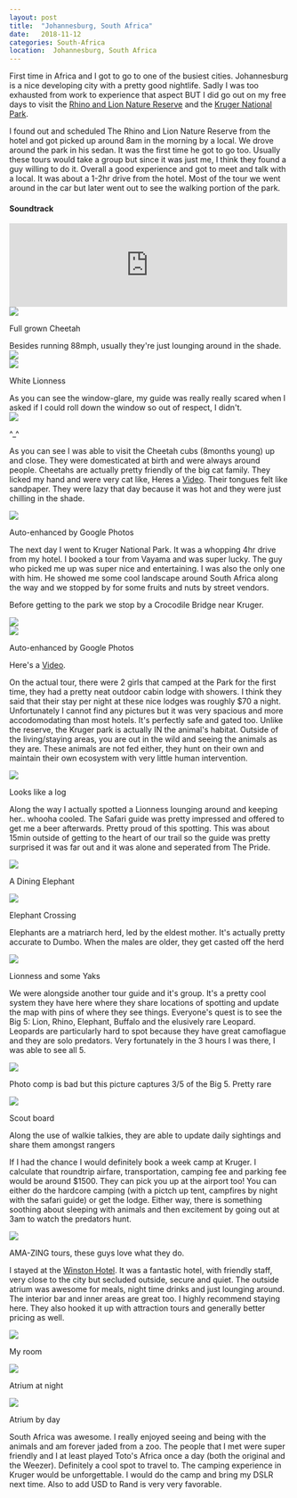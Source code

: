 ```yaml
---
layout: post
title:  "Johannesburg, South Africa"
date:   2018-11-12
categories: South-Africa
location:  Johannesburg, South Africa
---
```


First time in Africa and I got to go to one of the busiest cities. Johannesburg is a nice developing city with a pretty good nightlife. Sadly I was too exhausted from work to experience that aspect BUT I did go out on my free days to visit the <a href="https://www.tripadvisor.com/Attraction_Review-g1846688-d2277525-Reviews-Rhino_and_Lion_Nature_Reserve-Krugersdorp_Greater_Johannesburg_Gauteng.html">Rhino and Lion Nature Reserve</a> and the <a href="http://www.krugerpark.co.za/">Kruger National Park</a>.

I found out and scheduled The Rhino and Lion Nature Reserve from the hotel and got picked up around 8am in the morning by a local. We drove around the park in his sedan. It was the first time he got to go too. Usually these tours would take a group but since it was just me, I think they found a guy willing to do it. Overall a good experience and got to meet and talk with a local. It was about a 1-2hr drive from the hotel. Most of the tour we went around in the car but later went out to see the walking portion of the park. 

<div class="center">
<h4>Soundtrack</h4>
<iframe width="500vw" height="auto" src="https://www.youtube.com/embed/mk5Dwg5zm2U" frameborder="0" allow="accelerometer; autoplay; encrypted-media; gyroscope; picture-in-picture" allowfullscreen></iframe>
</div>


<div class="post-image">
<img src="https://lh3.googleusercontent.com/yNJop6rGDzZdfqnXJ-G4cixl5KEMH4HZgsFnifBuGzbVgUokFJhBO14Q_WnQSxXCTTskCbIGuWQn1Dd-x9ETsHSKcIMOwKolLjVsFOwwegeg3SOiUEtzy3Hi_-CbPvMVZcMfF0j0aspV4su0f6_DA_RYLJWUclQtk97FS8SYy0_u7lb-Muiwbl3Wr1FAW6tXQeBNerGr089Wut0VZX60QLzIwWxrIGF_Gc9jJrVJwlweHKlMffOdbclPZCjKSIbEM-H-E614KUef-w-ecSRGhy_y-O6Mac5QWtHSI4ma4cBHC9TJkHxDW2GHWbumW1dlu8mmY0xDAX6TIz8xPhtGkDC-GeO8TZmNwBLBUjVkyJaQyQcRZF3She8ee27N5-upXsTA5vejxFr-vn6yu2i45qdzFg8yZv5wv-4yU_UVMu5sMPE8gzhZoaey8LbroSWCtXwHJai2RAG70_ozT90cop8NsBMC511mqqDow1jrMexl7hneiDteBwflmyAbbks_cN3Fvh_OFDDAb_AnU7KxZbIbeaMw1szQ-398DDnhgh1nsnpeEvq88PvT-dnNhJ-ELdhXNcyq2TQ50neEgkA8B5nAPtp-KbPNMlDUpqrubgI_9WhT0gUtKJFvVm1gmPY0sKHirV8jw-e6JuleodOknYLomw4vcsGkwY-B5kR8rlfTNVRKBHOMxLqju1OZRNXTQVCHN6oy33aF=w1998-h1498-no">
<p class="post-image-caption">Full grown Cheetah</p></div>
Besides running 88mph, usually they're just lounging around in the shade.

<div class="post-image">
<img src="
https://lh3.googleusercontent.com/rAL_pQ8-EEzeyBVByY1OB-_8WG1FPEqF299hCoWHotqKQTHatoaFVfTNVaBGZ2WG-jOELdlO7qyKySo85hc89bmFZSTMdon_wCy2dd4xTjVnDFhj3VAUGSk-MiakED6pIJcqD-D6FXrXSM-p4Aq6rEFWGsO8yeTLl6AB6oDvX5OaG90rFg2HMsvx9RUvwYF0UBZ1tZOiPLgbZSPBdRhopiFWqpIjkqAI9gqrDs7hvKyTCJplYReZ9vgYu-vreM8PA4WCcuVVwhKgs0IzbWyiGQNbWqREBtc6cSCYsKyH-7ceK2M8zrlU0fnHtz1Xb_axawHZfvAB6nAG44k5D8-dn0-Zt_6eO4xwPR1xc-XPj4LW_aFSPKgmlDHc_TrYQmr_KqTVph39Q8wWcNN7sWx0Hug_My2BkKG637AF2qEt3bKw1rTH8y5xagFipY9MyyeLTb0YEdeXsrxEXCg58pnPytDtd1WIWbLTTTGZRX3DWCIsybpURrk6Y7CBXrbzOYVwhS_UBMbOL_D6hGTlk2DYtZEave-6_PceLw2ZzZMVSoxLpfuqlCVPZBm-bv3hfZAzr_pZWNc37h-KUJApDOvqiFrbWTnIXA42T2CrAC2kiJlWHH7K7J2zmHABXW0mwuxfkoweet7nSspN1zwb5V-5UZCE-oJXzdMTb4HMm5AQRRICKPcZSTpL0JwFBmfT2OrQ1aM4YF-nWrUL=w1998-h1498-no
">
</div>

<div class="post-image">
<img src="
https://lh3.googleusercontent.com/gIis0EI8qWCH-ebS0COb6bDLN-vzDeDNctsJT_-9GX85aB2cDdkw3JY-v9bZhrablZRV8_vdTzdSa98pBZNQJJaKI4u8V0vEk2FgRnwCda1KWnWT7RarOp8iRgT2Hi8IiVLXEmXzHbO2o5tzhYfXNVFkc2PnArt2vp-rZXndIabaXRM_k1sUlV2nAJ46o3norVtVjecg7lk-cEJc-FvXA8uusfFCW1pm2ujG_gw3DtwrG3msOwypJij1_EO2jcfoeVvScinauOTmROQwf5qq3w6ud_L-2Fo45HWXHkuGu_nSJLDaJMPKqtJz4uKsc6VPKG-LorM5HbRi2BNRQScZxkdTETuCRDvQmSbYjpOjE8vQPw5J2LJqdyYH7ilZGoqUPRnY_hTi6wh18aITuuD-zgCZq5pRx7ya74f8E800SeX9lJd_L8QsMzB5AmxbkvAEU4dCb65Xv32gAZ84-xEBo-0A_w0xQSMSIkGi2qKq7ma5P3Iov-40SCsEhkkDT4MS02OpIOUUzR8LtyvgKTFrVuCIVpFdo88ojgTo4o2ma2HxpDzGe1cpmIFmO8Letv3Pnjdu9Fv23uEiJcUAPqXebkrnMctVoW6_b9_1lMdjyC88t5p0ZVwjmpBaUyzrA8Szazw3nbSgwlY9PyovcEa0Iqutl1XJ1UrFIL28GSvlrOu2E-lFKmPVSeC2PsNf9n1pk6iFG8kHpYSX=w1998-h1498-no
">
<p class="post-image-caption">White Lionness</p>
</div>
As you can see the window-glare, my guide was really really scared when I asked if I could roll down the window so out of respect, I didn't.

<div class="post-image">
<img src="https://lh3.googleusercontent.com/TdhBpa7zVYnXS8ENKYvlmJrmRgkIFAwxLSfmTI9q5ZjkUomdQbYBHhiuEu1Ea5VTRl0wtroT2mWlV2fW7nQYQSDlyjaHUHZKkNgivMMvZa4M2bvdOF4SwIJ8-KRngHLhYDBDJaKqpErL9_tMF9ysYnUD9sZgg0_Jgyv__Gp7GBH7mEe_5BW5Wa3tBh2f2jx7YTBjhhWirb0iU5m5CBjFWjEM7ZkNANc2E1lJFTFvwDwmuRgY3j6JeYIVsp8ICSJW5PT8EIoAofKg6EPZNEQFXNc9f2JYrjdGOQ7EHy9cFbwJ3bsvNjvKh68sHrL9SOhKeF6sy_d8s4JIrTV-WSaEUNNr_ucdo3TBxp7geBm8LkFzU0fW3Jbg5QcNUkckbgJoH6Xt09ojXh7phADVv8SCy70XCzOBzDnYhxzKLdaXvqox2Pc4-srh-5V9j46j4_ooAyZpjnadklKHz8RNOpX8_crQozGitafbewESEges075DH3i7cC4nZqcUt6sTATqkCbJapbj7KXlXfeaG2QjKuE0ukaTQvDOmrdGqv-zwRUmnCOvN59BAOHjXewQX3knhuI9YZWhIR_paaLrWVtaJGPa4YADaVbz8ATELl1Vm_PsviA4BAzcWONgdoX3fdkpW8BznMefmkohmWWMX1rdMdDhPXec3EhX8MheAspm73AMBDVaXGwRrqutfx6a4NshKLAn98KBhZ_P8=w1626-h1220-no">
<p class="post-image-caption">^_^</p></div>

As you can see I was able to visit the Cheetah cubs (8months young) up and close. They were domesticated at birth and were always around people. Cheetahs are actually pretty friendly of the big cat family. They licked my hand and were very cat like, Heres a <a href="https://photos.google.com/u/1/share/AF1QipNM2YYoCLtlKUkvrLo9BXXwMXg44huhXAkSTu836Yh3LcAWvYJmkanCJEj-ZMHaGw/photo/AF1QipMZlIseMQasEjkNtCEJN9MD10PzchTysVc6z7c?key=Y1lIeTdoZm02SVBmY1paSDdCdmJTdGJac01veVF3">Video</a>. Their tongues felt like sandpaper. They were lazy that day because it was hot and they were just chilling in the shade. 


<div class="post-image">
<img src="
https://lh3.googleusercontent.com/dsX9ckbKm7c5xeAraTXjHmCHwlA_wKZVKTj_IJXn3UY_4ZA7JPsrdLUFhbX9r5wo3MlLUXv5rMeEkEBqOjUNm3YRq7PMps92YXKlS4hQOkGATC_pcFzxfJ-5FMTVgoqPMclsI_GDzpaXwKy_B3nClcvoKfuzKif8Im-rLzQTqV2KuYKg8siOErqLwlvzrEY-MwUNfjLhxZ5YzYIVc6oxTbh21_OwMMnPGLmHjcHGme1AgXdiNC6d93tE0X2qKdCH0PX-wqhr0f4ne5XarDpGfvls-FuCVA_srp3f5l5q9fE0NVJSLeEbkqBgcRXhB56PXD-Qr6eGHWwm3eCOQDEqx0s5xFNvEh3MbIr9us4SzQo-14gDt4Y3PDG9_igqUj5BBJQdD658jWgONvkI3MjdNBZ3XMHr58ny-A4nMdayQZ3-mUvH0ZNYwusP5sqSYffPakkDmq0BVTUBXZDj75ToU_z-aX3benMPOaHpbrUz59pe9JaJc-qSafXoX9uoE3btSr1FDW4CWsaGiqh4CymcQkKrSi_skNignfKdznGOSO6LcfpMchpWtH_WV3rTdw0w1wQonIzF3FZ600aFpvzs77DxtBuqRonAbAToNxdMIjHW_sFXFHDki3bbCIB1kBZgWN4e3cKqi6udP1rplT6Wkuaw-bW9vy6cYHZgO-5sg3kG3cf3En-K4C9mGBIH5CiNtymyU3vKKtJ2=w1998-h1498-no
">
<p class="post-image-caption">Auto-enhanced by Google Photos</p>
</div>


The next day I went to Kruger National Park. It was a whopping 4hr drive from my hotel. I booked a tour from Vayama and was super lucky. The guy who picked me up was super nice and entertaining. I was also the only one with him. He showed me some cool landscape around South Africa along the way and we stopped by for some fruits and nuts by street vendors. 

Before getting to the park we stop by a Crocodile Bridge near Kruger.

<div class="post-image">
<img src="https://lh3.googleusercontent.com/7sB5-hDpOoDIs_2Ce5UquSyf0lxinGfn_ALbylO3eOjU9USv_uZSiB2KPxlVXcRwFwMaa55A52dmdLfxEspGqWSJL9h2qSCeNbRe6-1zazxVM0CLYRFdBMTNq3yNTKSR_3QkbLh0Ojmr3CqtxvjfRMiX9EPHAMnWpXAQImg8keXkwI9-h-RGLtCBr5Z46Ak0WB_9ZbpPFawUsAVrMOHvHvCful57D98tnCxs7fjjtsYJFNdMAbeYZwVf8NxqXW_75-mcIN0o7CqFycH61zJ1gwNQS2gKpjIMUdWv52R1m9SV6NsGL3tVid5TTAEcuRofj1PI_kkxVqXIe3dZk8qfLxY2i-eG7Kv-fY0PROezKbUFqIv-8qpT8O1veNphebJD3WFyvtb7bqoVoDNj2jOHBKXpzhL0Np6RR-ZjKMTddgq9F_lWKQGy0sTOgpdc9ZVpdTl0TrL_T72ZEWgmDHWtaWpo4g5JAyPGS8wbWZM85awrBLd1Ako9EC0n340yclh1MXo7v_OCsvNPqdNTRoO763ucrefJkVH1icTUysrn4j72l0zhj39iFE_tOtXsLNcC_65fkrRyxouZdBSqydo-ilVdqiLcGpTJCm597BmLK7N3-QhT-30Z9iNMegcRtIG4NbSVj_TLG4Mn0JDAegZY5dFz07YtVqrScp5PHn8RXhFMTfcdPrnFpoxl2w2ti6n0aPJ_YXmTXT9e=w1124-h1498-no"></div>

<div class="post-image">
<img src="https://lh3.googleusercontent.com/NkjN82uoryPIHeVa4N3GOld-y4_zTdaj-usQidp44I-h1xBCA2UaAjLvwTgenPxOXsltfI4164ttrYHEYCcJEzGgHm4x2mnE1UHQum_koYLOtLGLmiHhedJIzggm84NP-5OJAAuTttdazL_8N_VPcfUgOz_RkvVJRdM5wywge1ZQaw5o3Vj555_PMeS4HlaVfJNENQa6psGiVtGRrt8g8fPomLewE2amcY4kHV2YAePu6wdGKc9rDge8topIAUoWCU65NsgzsmfD-L1MdGlNs_WoBspJGXnbqmgG6vCuYR1oE29fLBYbL4SkcRFXFW4Uq0BnU8PjIYj7HBO4TFcnfc_Ge0LpJ40RtooOX3yrC2CgxnIqt3rQ9dNJWZDOE5BLlJ1QSWr-wuxeEFwsIduKlNzHVpiX2OQe9HNjp_s-32cHZfF_NasySL8Hjt7OPWLJYbHEp3f8m0zKKoxmu4Ayz7p_DvKaBeTfLoE4U7zepu0gzi4_7OvLbItKE50A8fj1O6UVEZZBwbnOuc9JsHN954kYjgqwlbDiHVQWUS2g0wvFxriW8n5hv00qKefsLGreYMOCiHl65CNNaiJHo4oLdPeaJcUB1DjrYUYG6UMQgOFHbsux5MKkSiqDOzvUzoSteuFPTWoA1qIMQTYSvMrNsgdZPT6ABmUn2vgYurPuvxUi6CKGbLzCNzJ7SeiK6bQrdnV_t7S1Paq5=w1758-h1320-no"><p class="post-image-caption">Auto-enhanced by Google Photos</p></div>

Here's a <a href="https://photos.app.goo.gl/WPCi93SwuWpV8hy37">Video</a>. 

<p>
On the actual tour, there were 2 girls that camped at the Park for the first time, they had a pretty neat outdoor cabin lodge with showers. I think they said that their stay per night at these nice lodges was roughly $70 a night. Unfortunately I cannot find any pictures but it was very spacious and more accodomodating than most hotels. It's perfectly safe and gated too. Unlike the reserve, the Kruger park is actually IN the animal's habitat. Outside of the living/staying areas, you are out in the wild and seeing the animals as they are. These animals are not fed either, they hunt on their own and maintain their own ecosystem with very little human intervention.



<div class="post-image">
<img src="https://lh3.googleusercontent.com/6j1_FkEBkta5KXr9upgViQ6-TWNTq5ul2IXP7yw4JY67xHEAFX75kq4Ui147u6ww8IwDeJFrEF1n1x62ic1X2ZRDPNHxxBGvtBpscED3828RH30KHvI6icQ7VWnpYkk-6d1t3XonX-rGOP2H8L_oKhUYQ5BqgdYTKC9_pY37k77b6oD8wZRNZwCh0GZoLpjCB8R3iV0f6OGKC7wJsTXHY8tXPT5H2b281slwqS87e80SVZwKu1M2RuNuZqePevM1teU7jBlZob7LxtOoBus5Pxmvy2pgd2OQ0pycj-9NCSgIDn1xtaJWVNRZ_wfC5jWVg2LPmU3nXX9_LPJzG82r7y6Dq2ioUzCzWfmhZO5voXVQKifOru0kv9cFWgucnFVyVVQ8hcyInY7BHtGLtnpVhaG048eQmbE_7EGVmInEI9l2U-UfUC4gft7xFNbK9CFZ-TFJaBfVsf7t1XkplNWZNud-3xyUYuzClz4k4f1cLT6GjYrgpcqY0hpowo5xmPPMBd5Yq62qoHMKsvgehJ0KjT-06rVbXRkpkbN29qex0_nIEY3iChkOjB8C2oN0MJuIonlED7HXUsE8wHyz6FkFLGiyE9_jjtjidSW28sI3P0y0CSL0R-CjFiWSLwKN85Ihfm24Uv7LxWu_Dp0E6fKTh9DFA84nn9Rs3FN7D8TiBpu9h8BsMgeHl7PX7bpfYK3ciha7MFb1f8pW=w1758-h1320-no">
<p class="post-image-caption">Looks like a log</p>
</div>

<p> Along the way I actually spotted a Lionness lounging around and keeping her.. whooha cooled. The Safari guide was pretty impressed and offered to get me a beer afterwards. Pretty proud of this spotting. This was about 15min outside of getting to the heart of our trail so the guide was pretty surprised it was far out and it was alone and seperated from The Pride.

<div class="post-image">
<img src="https://lh3.googleusercontent.com/o217zOmJYxEHfAdmGhj8WgtS3tC0ngIfX0qMM-fXrFT6UTNqea2rMyQlyLKq0fR5iJaYbe8tj3w1XYcqrhUrwQvxmRjYLUCKu2D6l1BmZC4xD4DYkkaHrOfiwuKiRprEwSz1BpBCkN2BQ7-u4pnCxV6OlVFXylyintt2IgS9Lb8EAtAEOCyUstSAlPqEOej0xWcaD55idkkdTvnPWBKGVocQdZwYa8Lizlr2Zd0qGDZH3_HHGCyCT6nDuxdjtJtpligmiwZQdBxmYPbo0hn0l5uv8Wge_krr8Y8-QXT1EZUeDZCnLdpv89r-MAOyI_NkhjzHDmh5og03irWLWoO-teQfH9pGtlPZfpFa5NSHnqc8mRuNQcJdxvSGEbgYtaLKB_lkfS5n6CzP2824gp6n1358xrQdene0VPz8c6mRiNV8fAsVngzQCfU_7Dws0CKRZ5ZYXRYfVnD-0P8qFCnCUgO1eu7JPAriutYotKZ-ZADbtbGwKv5Y-OHJbnrfAyhJYTgw8I4Ltg-QSHYXcrdsuRhWzfzYBfhfq0u1kMpqKNGf82PnS15Fxu3F3R9C4IaSDTKEDzZBWoQCmKxWoF6RVHB4ysbhy8UKvybsuD5AhsHwHxfE-SbDoU5Vn9czInj1sBWKHVvNgf3Kjc5JmVo-ciRUsykoenB8-xiDqw5SinzhVvZsfS6Od5gqnq_cN-WyupAf3HZZBBl3=w2190-h1642-no">
<p class="post-image-caption">A Dining Elephant</p>
</div>

<div class="post-image">
<img src="https://lh3.googleusercontent.com/n7bopcNHEdJ2-HKpetMBFfqZGNbTvAwmxSy41KWdr1r8IAOZvXY382uDLVTHgjxL2NPFWgvwii26LfYV_no_KNQvg4XWq-ibgLtA8dpMc4KxgJbpRBEXbwEi_Oknuo6oao774TLCRphtzhS6Kb_lyS-HqJgJcVh2SlGq5WqSkVSEO7LqkE2iVVanS3ggnLcI56qfmb7KiTCKsv110-QQ3OHkBtM6Wbk3WJdrW6p4RJvYFDEhkmIWPIU2VHgkWmTiKRcFIcYpSKkZZlko8iTi2OQTUGZpDum32N7G2HIFM9sQv3L0-6XfOBoekCGFV3qPx1H99GJArLZWNN1mgLkYMaPizT3YA2k2gAO_yIMKtncLnf0FB32tQNKu-D5EZEv-Y9c-Yf0uFtDMt6MjVSxllP4fwKyPX2a2Jk8lbrN6mJh_0bBnGExdkunfI65JaKbY1ECFIAPVtiy9hHhQqvCwmYUePT5jyw5c4Noj1ZtIHQ5TyasPJZzconYXLi_D4p0R7EjNYbKJlFqp1GeyG8Ju23fqZHiwa2g9r2S1m2wR0FwnDzcK36VvF_-qJ_PzpaSovXKHUm-YpNBFy1V3s0ygdlzIEaTLJcBIxNHAescB2w69503oF02LlxbKUnQF5X030dn7G9eQDX20GlX1FU-8hWjW-PZjz9J63Ng3O5sAUFyRbrSPr4C9eoqfYYYW8beXt5FDSlm_SEWL=w2190-h1642-no">
<p class="post-image-caption">Elephant Crossing</p>
</div>

<p>Elephants are a matriarch herd, led by the eldest mother. It's actually pretty accurate to Dumbo. When the males are older, they get casted off the herd

<div class="post-image">
<img src="https://lh3.googleusercontent.com/dgu8xCsFfZqSkW8rJ2ssvsrl_R0RxeDOZaLhfAi08uRVdiRAjgqHIEpi1I9a6iwjHIz60fqNXYsItSllGCLzWq0A_8B63XKqFPxhv6K5UUyupKcPayOd4WlePXQj8MhzfWsfLVT5BW_tIswSSsOEM8gJL9L8NbXC2zFYfiUoH5pX5D9wgKHRrZDSS7K89Xk5Drh0TRtCOVYfW3_yg6sKohJMjZmRMNoBhTbOAPPGpxqnhTp7541yBcLC6H1G8zickn1EOiHV4BjAnRTIUSsv7lVVWQPHhkyQ1fP3DAadxMZiZO4rwyPiNd-HPfsNc1zN_R2IXohp97ySIm80kn0dEoxftb0PIc1z55n6rjOt85fPIHVoLRmc55DTjpHGmbWCDYEFtAa0KOZ--mxy86-5yOYNW7gkFZrzrPr6wyTzRgTCiD3KfuJqprioJ7QEH7e-WADH2b8DpLaUY3sQEMMuxlHz3r3WC2hBuk2IYJ_MqJeXTdEMkMtbU0qHU6ykKMMZ7L59BDFOw2hX5Si8j0OIttHH3A3_qFG4LwOcjTVhPemUbUKxlJjn3IwpjpuIZ4dtex_HW71i9G5cVaUjPiE0SdcPnO78IrbCRqrrTLaE_SDiHasgh3C_hB7zgqUoMwwc9D6oBQ4wT5VW2LInrvHQ-99tYVRKVeZC_lWE9oqfUVXfdeUAdfV6VkRnXV5KnizPfGMPbizjupYw=w2258-h1642-no">
<p class="post-image-caption">Lionness and some Yaks</p>
</div>

<p>We were alongside another tour guide and it's group. It's a pretty cool system they have here where they share locations of spotting and update the map with pins of where they see things. Everyone's quest is to see the Big 5: Lion, Rhino, Elephant, Buffalo and the elusively rare Leopard. Leopards are particularly hard to spot because they have great camoflague and they are solo predators. Very fortunately in the 3 hours I was there, I was able to see all 5. </p>


<div class="post-image">
<img src="https://lh3.googleusercontent.com/k2vCsvKT9On4EEpu6DSPoShGJRfeAyOpLsVMXejPTz23nMi2GxUZI02RWJwjZh1MwqNMIIkzgJSbEhFYn97U_P3q8v9CCLS5drNO7VnXzsDfQesfcEKc9vy17roklVFXLXenU2qmc98OhnKzmS2UNvLMZxwcbIWlJmTQleQcsHiH3BRSBQeko14zWmPbkaVfQGIz8C_lXdjzTKdiHWtz22XT9ed5r27l9MGpkXzmuo8nlADg_Ii8qBII9iBugwwQJIE4xeAhFCrdBPukeCVL7hT8l89wMlEgG9mE9BxZ6855aFm-lCArzL1b8uDk-YMQNBtGwWnyzL_4IcZ1kdchzfl17Vx4MotEIGlw0tIb9IWV8tJbPSH62kV7l4FFils3EAM2WsWMV-zfxi_Sb_yeHkxizd5IwWJurlQsmmxZVCTN5nyR36gzygvhuvvGVwgedyYUkUnFvS3-lcQ2G1j85q1eY6uwrEnQAefqBmWA-g3iMVFk5H0oFY3WadlquQqkbLXVtiPRh7VmNnlqw39hrc8n6GGGCTxFn6i_31PHBPnthYsBrYB_8Y37klwdobPMItT9cviwXRb5_bbH9fdlLYGv3TCdcnxXFMAJxBYNFEMpmV379-TUIY3qs2u5JO4ZAKy8V9REdagy2y_NzoIW5I5WsvOO8_Cz6rRxGbn-NCKejfMfU07sNbFSOjK--M6dR3nFt8glQia5=w2332-h1586-no">
<p class="post-image-caption">Photo comp is bad but this picture captures 3/5 of the Big 5. Pretty rare</p>
</div>

<div class="post-image">
<img src="https://lh3.googleusercontent.com/wRMwpWWGx2GfniynDbxPIYLXMjmPWjWRPujVWALViQlm9YNkWAgx7OePnMbDN__d4DkJrlE-sfeWNbDY8FDaNV5ard_gFvpqlgmKCABfpZR3sQXbdPraAVaIv8xzKqPzigTeYT5uOaJoaqyYSNxrq5Vghz8towZvHOWwI_4WEn-XbiPCoQJVlLHFnZm81PjxYKTTq2_JOUwmxRvC1dp5fzCSI7G6905NlekP4Qa7oNukzf9tWH4ZuADigFM0aNdRwf2TS44WGZYhoCNk_j8EmMYB85omRO6iYaUORjd3P9jmQgX32wgRq5n1YL8D2jYxdA1LGGWATHQVNrYDoTIQRjFbrcO_DMkkTC72Ld-sm-HZnNgZTlhQcL1a6A9cTG7HNcDCtFHQpogPb1qMM-RnB-33SoQFqukfYcMz7iTWyN6czAAUp0U9f_fkRDlf2Fwr7Q2nOdmc7K2BENFrwW7zn_pbvGoii1SHa0MSqbZCrK_crcyucfSEU4JG95KrUXja4r3gOBs8dHjw6UCLIKi8caNj59kB7z33iKOVTipxlEhDJkpxjgvZ6ksN3O92KOxoVKM2PvQOjLh6yGDpz9wylI7sNaA26ptJUf6ufTi4brt4cg99hXwRRxK1o8raVmWAZPImmFbADDfHg8Tu_fIcAd7VgG2L3JsCZl00_m1phFSwVYXmhtoIdtmEE7-B_exbL9mgdpUTeCNd=w1232-h1642-no"><p class="post-image-caption">Scout board</p>
</div>

<p>Along the use of walkie talkies, they are able to update daily sightings and share them amongst rangers</p>



<p> If I had the chance I would definitely book a week camp at Kruger. I calculate that roundtrip airfare, transportation, camping fee and parking fee would be around $1500. They can pick you up at the airport too! You can either do the hardcore camping (with a pictch up tent, campfires by night with the safari guide) or get the lodge. Either way, there is something soothing about sleeping with animals and then excitement by going out at 3am to watch the predators hunt.
<div class="post-image">
<img src="https://lh3.googleusercontent.com/x5WYZMMtoe1y3MHvUSLQza7QvFCOKPI1lTdXTj3Xf62El_aP8ZReHFCZC-8V4Yqad6xAfE1uQ38-5u-3ulpu_t0r8pA407JlMM3Rx6kaa1DurpuQq8YA_0fmYlC3OQHcThUjNftsa_mGE_SyO4fhR_02-gC2_ILfw5WDaaizWbw7eBC2keAga3Y4n1s4yvWD94ePnUW-UCzX-VloyLl71vC4eXlg7OVUZeBjOogz-lTI7BJB8JcEmxE98cY42Xb9dCP97tafCXt3VEEzeBngBCBEf85Nr6rGJQiBGgXnjLdJjruLafi99CFzQN1L_kdGODsfRKbU5KOHqw0Wuv20s5b7OdMhErytnqonEhheDznFIvxvrSp2-qwRKMD3vx3LTliSygd7NPpgoLoEHBydG4FDWxTsWTsrkvOn5PvC2Oj7vVYOmDA_HRyBIS-MiAKXTSqzE52lqS-6gEftxbi283qeU-IfE6EiXf9zX_wae3_k8q1XdMmMP_lulXijTYR6QwJ8kcq6MSvGa1yBMp1mD1iXPqSVqfTxJoLS5JlIrzAC5LQUtB2ltTf48QmliLo6J9PygpGDFymVOyBjKsykrJEQY6tduT9CgRG8gwhhfUw1Jm7M-chUY6GRXdKZzIoi9NI_1A2Nr8ncbS1Y2WSjDxv1WnQqXFLVEkdnTzo0l-3wg6mIws2x6SNBVbWiuV_apY1G9t5VkK_u=w1232-h1642-no"><p class="post-image-caption">AMA-ZING tours, these guys love what they do.</p>
</div>



I stayed at the <a href="https://www.booking.com/hotel/za/the-winston-johannesburg.html">Winston Hotel</a>. It was a fantastic hotel, with friendly staff, very close to the city but secluded outside, secure and quiet. The outside atrium was awesome for meals, night time drinks and just lounging around. The interior bar and inner areas are great too. I highly recommend staying here. They also hooked it up with attraction tours and generally better pricing as well.
<div class="post-image">
<img src="https://lh3.googleusercontent.com/apUFkejpSqCuigR44VQ8T2V0-mp2JrAcT4O_B0RXLjtfACIKl_V4bpiaQXrhCtfQE7ABE7nH9GsSFLxbutxIV-Nk5qbl2POvHI3b-LhxSitu2Ku1sx_y4_IvlxjiPq9fRF-Q6rsFq-c-MBPlX4CpN6MUb3mHy37uEwE8bshz2vxIClQGS-k-Do4_v3FiBv3IV3MOJDqQMwIHpXMPOFc8ehsD7KwQVoz2xAz4AHwXBdLyVl_LAdLwQSDC_UXXx59SMKuG8vfUGWnFXRt3s6OnzEQorS0wVqfNbX6pomv3xgpc0Cyz6l6dliYK0QLnucrsG82nkxfdmUEewsoYsNcAsq6yvkkrXQQvHbBrJqkfMd2tkdqjXMHIxBZiQzhF0aIUqP4FmEXm1utkkC_llPbAc5lceXzKt1iPpxZkDM-DM7SnxbstWWs9x64_l1tCfbLys41_ZJqVpB62COvDQhLmozq6v2WuFM3ECMT3K1c86n3jtV3X_7BDaLuCRi_fasjsePByIDxkoGXiXCVUGED4pG6xALZqB9vnE8wXlen9DNAVLyvmNJhkrPrKVD47ovfLOpo952aVROGWADPBluBlxKfYlRLNif7Fxcv6XQ3q0J_6sS-qbs_ZSp93jlOxzvILnrJo4NYj2ZLcG0WfMVtBuAL0GcLkD7bQG6gzIvuwOHDkAKvVO0bifEvq_CU9acgHcK84xOvlimnA=w2190-h1642-no"><p class="post-image-caption">My room</p></div>

<div class="post-image">
<img src="https://lh3.googleusercontent.com/BwNNbDAULRAFOu6OBj95w_5NKImEz15Yr2CGJZHcvzmclJJjLchXGDrcKAL2QZ2ig0Sip8cDLLkiCbMDApVM4u5C6VuIsD86LCofpov_-IGdkLRctNwPKj48skeo5FQH5X2RpUthk3pb7h1dwbz-wXY8bO_h2epzbHnRYBShGin0awivod3bASiaoMQsSsJYe_jGPFI-KsupVIZoh1VvZSS1JSiFlUBAtPeguZRIoZjABD19H97z3ZnnLXOmN9bBDl1E7-hxqzwLESWnBZmxmgEGYmFwn9O7pcgtdCVCTpU56o4sKeBerrDfeaOHyaNP5WBdnaFQLNiTuP5jM9wEGTQuaz11psF10DiUUaoTfXXIKs2W-h0Bc2DHsW356m9ImsGkPMGpzenrB4GeDnV12TCWz4N5-Vvnrw8hZFMXHRfsqQkgs25fhN-6_1cC-bqyBffJ0lm3R66MEGeOTGgEcgXdewnYP3u1TkmCa4hJwQexfTb5bjUcUDlVjwnGMCv-BERv-ZWuZqyzpR7Y8mlK55J3LqAjG5wOF1j4L61qOrKr9is1_r4AROfFdqq3zRNejV4B3WfXWdv1kJz4U-NLFc_BWOYk7JlED2vx2f1jKIRhHxQuyBpsmiW45ANzVAKhSzkrva56mAqHwGWr28guU8IAtUeix19qs1kbN9APpTOZMWZBZGnFEAGlCIYHT670uL0TvucUuIVe=w2190-h1642-no"><p class="post-image-caption">Atrium at night</p></div>


<div class="post-image">
<img src="https://lh3.googleusercontent.com/5JIGW3kQFd7v7GjWmvFRD3GwJP-y-CWWBX5XnXplXt3sAQLbSziwzrY0JQ-CkA4nnqffMw7s9H-2cS-wjPAILDv6UwdQi-hRFDnrDGtWyXj-U_ukw10KJ4oANB2aYmRRX-oZ1nwvXcV3uxqpeOQJbS_I9zC1ixG5nCFrOsASCv-BiR1lcvmeMSMm9i-028cXYXPnt2upm-an44hnVLFfTuMAC1SgpCV8qFbtM3jKjVjXY1_8MY992RtdF-I4aFa5v7Kr4rP7L4Fs1W3x9zqgqQLXFkw9O1c2B32XLy-O6ncZD7iZ9Vfu5ANiLePrsFwLoZtLcwJX4FPjj8C5WbRLfkkLWR0KAAI2skBIouXaUg90uM9NeqfNSOswpnaKN8NNyEaBUumed58ltbl8sQnHTvo6XEubOdp4bA38kpTMOF9paf_jmhufPINThlIv4PCP_SlOpNV33oSlbgJr0SsOU2iY73nVsePEwzempPqdYeiyCySJUEL69yc2sHJUwjMBuaMXeCDRGBf8HcsS_f4cMwxiGWr7u-9vu0_JHksfJ0s_0kyCMeXMFulM2TPaaV7S49wOn6oi1zUyjGHFiG0psSrvApkh8MnmVsmlZMQ63K9yNweMNbNEdKDRsRAjNhiSzVQ12Jz2P5fxipx-mV5ZAM-cUbM_HLszF3wVbQbfimJnCXdF9tErbnS5F26SBa_H4a3ySId2vw7j=w2190-h1642-no"><p class="post-image-caption">Atrium by day</p></div>




<p>South Africa was awesome. I really enjoyed seeing and being with the animals and am forever jaded from a zoo. 
The people that I met were super friendly and I at least played Toto's Africa once a day (both the original and the Weezer).
Definitely a cool spot to travel to. The camping experience in Kruger would be unforgettable. I would do the camp and bring my DSLR next time. Also to add USD to Rand is very very favorable. 